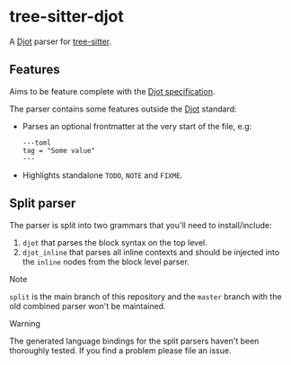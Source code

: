 # tree-sitter-djot

A [Djot][] parser for [tree-sitter][].

## Features

Aims to be feature complete with the [Djot specification][].

The parser contains some features outside the [Djot][] standard:

- Parses an optional frontmatter at the very start of the file, e.g:

  ````
  ---toml
  tag = "Some value"
  ---
  ````

- Highlights standalone `TODO`, `NOTE` and `FIXME`.

## Split parser

The parser is split into two grammars that you'll need to install/include:

1. `djot` that parses the block syntax on the top level.
2. `djot_inline` that parses all inline contexts and should be injected into the `inline` nodes from the block level parser.

> [!note]
> `split` is the main branch of this repository and the `master` branch with the old combined parser won't be maintained.

> [!warning]
> The generated language bindings for the split parsers haven't been thoroughly tested.
> If you find a problem please file an issue.

[tree-sitter]: https://tree-sitter.github.io/tree-sitter/
[Djot]: https://djot.net/
[Djot specification]: https://htmlpreview.github.io/?https://github.com/jgm/djot/blob/master/doc/syntax.html
